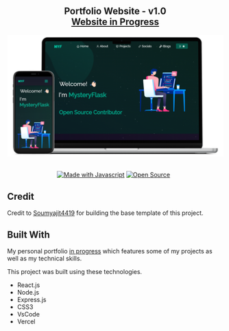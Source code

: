 <h2 align="center">
  Portfolio Website - v1.0<br/>
  <a href="https://mysteryportfolio.vercel.app" target="_blank">Website in Progress</a>
</h2>
<div align="center">
  <img alt="Demo" src="./Images/readme-img1.png" />
</div>

<br/>

<center>

[![Made with Javascript](https://i.postimg.cc/pTMRpz5Q/ezgif-com-gif-maker.png)](https://forthebadge.com)
[![Open Source](https://i.postimg.cc/PqwdX2Jr/ezgif-com-gif-maker-1.png)](https://forthebadge.com) &nbsp;

</center>

## Credit

Credit to [Soumyajit4419](https://github.com/soumyajit4419/) for building the base template of this project.

## Built With

My personal portfolio <a href="https://mysteryportfolio.vercel.app" target="_blank">in progress</a> which features some of my projects as well as my technical skills.<br/>

This project was built using these technologies.

- React.js
- Node.js
- Express.js
- CSS3
- VsCode
- Vercel
